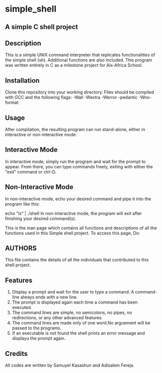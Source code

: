 # simple_shell

## A simple C shell project

## Description

This is a simple UNIX command interpreter that replicates functionalities of the simple shell (sh). Additional functions are also included. This program was written entirely in C as a milestone project for Alx-Africa School.

## Installation

Clone this repository into your working directory. Files should be compiled with GCC and the following flags: -Wall -Wextra -Werror -pedantic -Wno-format.

## Usage

After compilation, the resulting program can run stand-alone, either in interactive or non-interactive mode.

## Interactive Mode

In interactive mode, simply run the program and wait for the prompt to appear. From there, you can type commands freely, exiting with either the "exit" command or ctrl-D.

## Non-Interactive Mode

In non-interactive mode, echo your desired command and pipe it into the program like this:

echo "ls" | ./shell In non-interactive mode, the program will exit after finishing your desired command(s).

This is the man page which contains all functions and descriptions of all the functions used in this Simple shell project. To access this page, Do:

## AUTHORS

This file contains the details of all the individuals that contributed to this shell project.

## Features

1. DIsplay a prompt and wait for the user to type a command. A command-line always ends with a new line.
2. The prompt is displayed again each time a command has been executed.
3. The command lines are simple, no semicolons, no pipes, no redirections, or any other advanced features.
4. The command lines are made only of one word.No arguement will be passed to the programs.
5. If an executable is not found the shell prints an error message and displayu the prompt again.

## Credits

All codes are written by Samuyel Kasashun and Adisalem Fereja.
